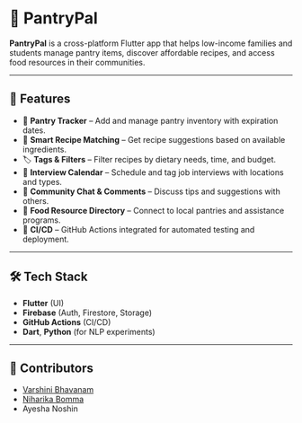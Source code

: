 # 🥫 PantryPal

**PantryPal** is a cross-platform Flutter app that helps low-income families and students manage pantry items, discover affordable recipes, and access food resources in their communities.

---

## 🚀 Features

- 🧾 **Pantry Tracker** – Add and manage pantry inventory with expiration dates.
- 🍲 **Smart Recipe Matching** – Get recipe suggestions based on available ingredients.
- 🏷️ **Tags & Filters** – Filter recipes by dietary needs, time, and budget.
- 📅 **Interview Calendar** – Schedule and tag job interviews with locations and types.
- 💬 **Community Chat & Comments** – Discuss tips and suggestions with others.
- 🛒 **Food Resource Directory** – Connect to local pantries and assistance programs.
- 🔁 **CI/CD** – GitHub Actions integrated for automated testing and deployment.

---

## 🛠️ Tech Stack

- **Flutter** (UI)
- **Firebase** (Auth, Firestore, Storage)
- **GitHub Actions** (CI/CD)
- **Dart**, **Python** (for NLP experiments)

---

## 👥 Contributors

- [Varshini Bhavanam](https://github.com/varsha698)
- [Niharika Bomma](https://github.com/BOMMA034)
- Ayesha Noshin

